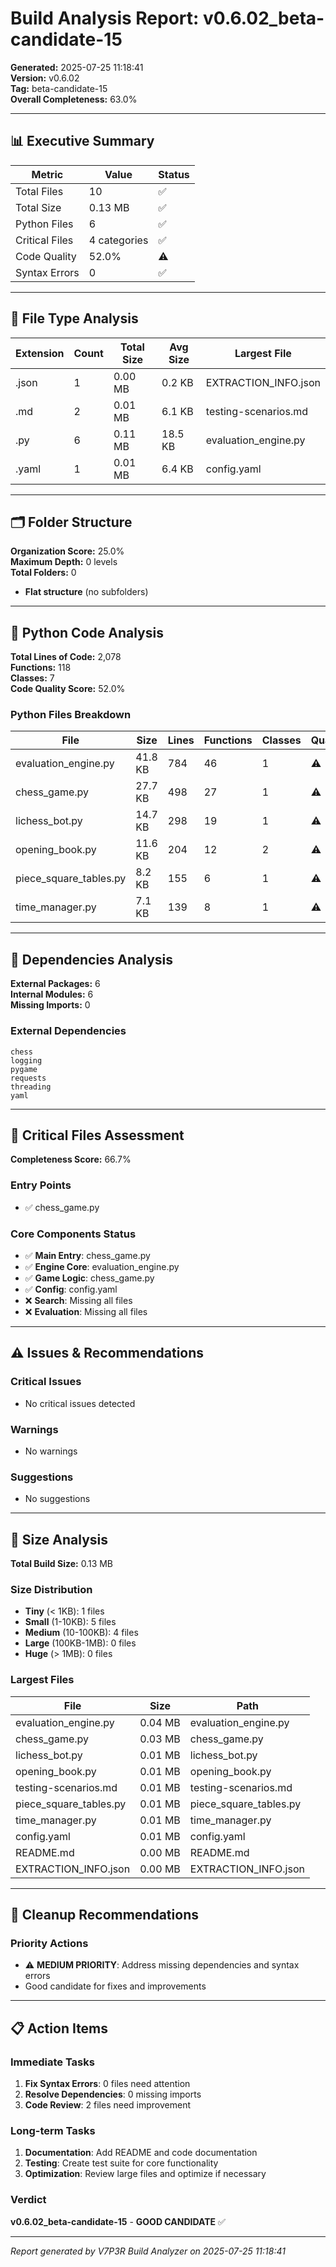# Build Analysis Report: v0.6.02_beta-candidate-15

**Generated:** 2025-07-25 11:18:41  
**Version:** v0.6.02  
**Tag:** beta-candidate-15  
**Overall Completeness:** 63.0%

---

## 📊 Executive Summary

| Metric | Value | Status |
|--------|-------|--------|
| Total Files | 10 | ✅ |
| Total Size | 0.13 MB | ✅ |
| Python Files | 6 | ✅ |
| Critical Files | 4 categories | ✅ |
| Code Quality | 52.0% | ⚠️ |
| Syntax Errors | 0 | ✅ |

---

## 📁 File Type Analysis

| Extension | Count | Total Size | Avg Size | Largest File |
|-----------|-------|------------|----------|--------------|
| .json | 1 | 0.00 MB | 0.2 KB | EXTRACTION_INFO.json |
| .md | 2 | 0.01 MB | 6.1 KB | testing-scenarios.md |
| .py | 6 | 0.11 MB | 18.5 KB | evaluation_engine.py |
| .yaml | 1 | 0.01 MB | 6.4 KB | config.yaml |


---

## 🗂️ Folder Structure

**Organization Score:** 25.0%  
**Maximum Depth:** 0 levels  
**Total Folders:** 0

- **Flat structure** (no subfolders)


---

## 🐍 Python Code Analysis

**Total Lines of Code:** 2,078  
**Functions:** 118  
**Classes:** 7  
**Code Quality Score:** 52.0%

### Python Files Breakdown
| File | Size | Lines | Functions | Classes | Quality |
|------|------|-------|-----------|---------|---------|
| evaluation_engine.py | 41.8 KB | 784 | 46 | 1 | ⚠️ |
| chess_game.py | 27.7 KB | 498 | 27 | 1 | ⚠️ |
| lichess_bot.py | 14.7 KB | 298 | 19 | 1 | ⚠️ |
| opening_book.py | 11.6 KB | 204 | 12 | 2 | ⚠️ |
| piece_square_tables.py | 8.2 KB | 155 | 6 | 1 | ⚠️ |
| time_manager.py | 7.1 KB | 139 | 8 | 1 | ⚠️ |


---

## 🔗 Dependencies Analysis

**External Packages:** 6  
**Internal Modules:** 6  
**Missing Imports:** 0

### External Dependencies
```
chess
logging
pygame
requests
threading
yaml
```


---

## 🎯 Critical Files Assessment

**Completeness Score:** 66.7%

### Entry Points
- ✅ chess_game.py

### Core Components Status
- ✅ **Main Entry**: chess_game.py
- ✅ **Engine Core**: evaluation_engine.py
- ✅ **Game Logic**: chess_game.py
- ✅ **Config**: config.yaml
- ❌ **Search**: Missing all files
- ❌ **Evaluation**: Missing all files


---

## ⚠️ Issues & Recommendations

### Critical Issues
- No critical issues detected

### Warnings
- No warnings

### Suggestions
- No suggestions


---

## 📏 Size Analysis

**Total Build Size:** 0.13 MB

### Size Distribution
- **Tiny** (< 1KB): 1 files
- **Small** (1-10KB): 5 files  
- **Medium** (10-100KB): 4 files
- **Large** (100KB-1MB): 0 files
- **Huge** (> 1MB): 0 files

### Largest Files
| File | Size | Path |
|------|------|------|
| evaluation_engine.py | 0.04 MB | evaluation_engine.py |
| chess_game.py | 0.03 MB | chess_game.py |
| lichess_bot.py | 0.01 MB | lichess_bot.py |
| opening_book.py | 0.01 MB | opening_book.py |
| testing-scenarios.md | 0.01 MB | testing-scenarios.md |
| piece_square_tables.py | 0.01 MB | piece_square_tables.py |
| time_manager.py | 0.01 MB | time_manager.py |
| config.yaml | 0.01 MB | config.yaml |
| README.md | 0.00 MB | README.md |
| EXTRACTION_INFO.json | 0.00 MB | EXTRACTION_INFO.json |


---

## 🧹 Cleanup Recommendations

### Priority Actions
- ⚠️ **MEDIUM PRIORITY**: Address missing dependencies and syntax errors
- Good candidate for fixes and improvements


---

## 📋 Action Items

### Immediate Tasks
1. **Fix Syntax Errors**: 0 files need attention
2. **Resolve Dependencies**: 0 missing imports
3. **Code Review**: 2 files need improvement

### Long-term Tasks  
1. **Documentation**: Add README and code documentation
2. **Testing**: Create test suite for core functionality
3. **Optimization**: Review large files and optimize if necessary

### Verdict
**v0.6.02_beta-candidate-15** - **GOOD CANDIDATE** ✅

---
*Report generated by V7P3R Build Analyzer on 2025-07-25 11:18:41*
